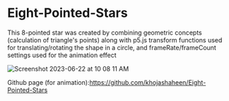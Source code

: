 # Eight-Pointed-Stars
This 8-pointed star was created by combining geometric concepts (calculation of triangle's points) along with p5.js transform functions used for translating/rotating the shape in a circle, and frameRate/frameCount settings used for the animation effect

![Screenshot 2023-06-22 at 10 08 11 AM](https://github.com/khojashaheen/Eight-Pointed-Stars/assets/132402838/aed2cd1d-6049-4676-a44b-98b1deeac29e)

Github page (for animation):https://github.com/khojashaheen/Eight-Pointed-Stars

